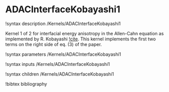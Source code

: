 # ADACInterfaceKobayashi1

!syntax description /Kernels/ADACInterfaceKobayashi1

Kernel 1 of 2 for interfacial energy anisotropy in the Allen-Cahn equation as
implemented by R. Kobayashi [!cite](Kobayashi1993).
This kernel implements the first two terms on the right side of eq. (3) of the paper.

!syntax parameters /Kernels/ADACInterfaceKobayashi1

!syntax inputs /Kernels/ADACInterfaceKobayashi1

!syntax children /Kernels/ADACInterfaceKobayashi1

!bibtex bibliography
